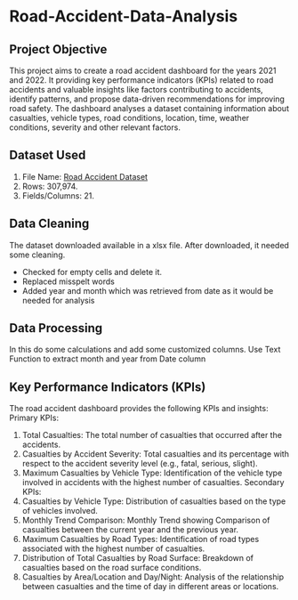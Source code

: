 # Road-Accident-Data-Analysis

## Project Objective
This project aims to create a road accident dashboard for the years 2021 and 2022. It providing key performance indicators (KPIs) related to road accidents and valuable insights like factors contributing to accidents, identify patterns, and propose data-driven recommendations for improving road safety. The dashboard analyses a dataset containing information about casualties, vehicle types, road conditions, location, time, weather conditions, severity and other relevant factors.
## Dataset Used
1.	File Name: <a href="https://github.com/preetibyte/Road-Accident-Data-Analysis/blob/main/Road%20Accident%20Data.xlsx">Road Accident Dataset</a>
2.	Rows: 307,974.
3.	Fields/Columns: 21.
## Data Cleaning
The dataset downloaded available in a xlsx file. After downloaded, it needed some cleaning.
- Checked for empty cells and delete it.
- Replaced misspelt words
- Added year and month which was retrieved from date as it would be needed for analysis
## Data Processing
In this do some calculations and add some customized columns. Use Text Function to extract month and year from Date column
## Key Performance Indicators (KPIs)
The road accident dashboard provides the following KPIs and insights:
Primary KPIs:
1.	Total Casualties: The total number of casualties that occurred after the accidents.
2.	Casualties by Accident Severity: Total casualties and its percentage with respect to the accident severity level (e.g., fatal, serious, slight).
3.	Maximum Casualties by Vehicle Type: Identification of the vehicle type involved in accidents with the highest number of casualties.
Secondary KPIs:
1.	Casualties by Vehicle Type: Distribution of casualties based on the type of vehicles involved.
2.	Monthly Trend Comparison: Monthly Trend showing Comparison of casualties  between the current year and the previous year.
3.	Maximum Casualties by Road Types: Identification of road types associated with the highest number of casualties.
4.	Distribution of Total Casualties by Road Surface: Breakdown of casualties based on the road surface conditions.
5.	Casualties by Area/Location and Day/Night: Analysis of the relationship between casualties and the time of day in different areas or locations.
